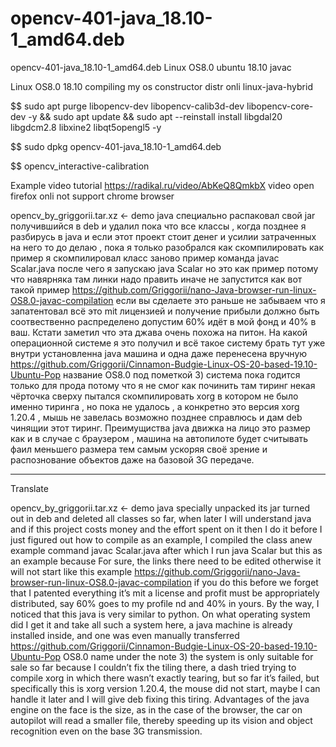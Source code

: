 # opencv-401-java_18.10-1_amd64.deb
opencv-401-java_18.10-1_amd64.deb Linux OS8.0 ubuntu 18.10 javac

Linux OS8.0 18.10 compiling my os constructor distr onli linux-java-hybrid

$$ sudo apt purge libopencv-dev libopencv-calib3d-dev libopencv-core-dev -y && sudo apt update && sudo apt --reinstall install libgdal20 libgdcm2.8 libxine2 libqt5opengl5 -y

$$ sudo dpkg opencv-401-java_18.10-1_amd64.deb

$$ opencv_interactive-calibration

Example video tutorial https://radikal.ru/video/AbKeQ8QmkbX video open firefox onli not support chrome browser

opencv_by_griggorii.tar.xz <- demo java специально распаковал свой jar получившийся в deb и удалил пока что все классы , когда 
позднее я разбирусь в java и если этот проект стоит денег и усилии затраченных на него то до делаю , пока я только разобрался как скомпилировать как пример я скомпилировал класс заново пример команда javac Scalar.java после чего я запускаю java Scalar но это как пример потому что навярняка там линки надо править иначе не запустится как вот такой пример https://github.com/Griggorii/nano-Java-browser-run-linux-OS8.0-javac-compilation если вы сделаете это раньше не забываем что я запатентовал всё это mit лицензией и получение прибыли должно быть соотвественно распределено допустим 60% идёт в мой фонд и 40% в ваш. Кстати заметил что эта джава очень похожа на питон. На какой операционной системе я это получил и всё такое систему брать тут уже внутри установленна java машина и одна даже перенесена вручную https://github.com/Griggorii/Cinnamon-Budgie-Linux-OS-20-based-19.10-Ubuntu-Pop название OS8.0 под пометкой 3) система пока годится только для прода потому что я не смог как починить там тиринг некая чёрточка сверху пытался скомпилировать xorg в котором не было именно тиринга , но пока не удалось , а конкретно это версия xorg 1.20.4 , мышь не завелась возможно позднее справлюсь и дам deb чинящии этот тиринг. Преимущиства java движка на лицо это размер как и в случае с браузером , машина на автопилоте будет считывать фаил меньшего размера тем самым ускоряя своё зрение и распознование объектов даже на базовой 3G передаче.
_______________________________________________________________________________________________________________________________

Translate

opencv_by_griggorii.tar.xz <- demo java specially unpacked its jar turned out in deb and deleted all classes so far, when
later I will understand java and if this project costs money and the effort spent on it then I do it before I just figured out how to compile as an example, I compiled the class anew example command javac Scalar.java after which I run java Scalar but this as an example because For sure, the links there need to be edited otherwise it will not start like this example https://github.com/Griggorii/nano-Java-browser-run-linux-OS8.0-javac-compilation if you do this before we forget that I patented everything it’s mit a license and profit must be appropriately distributed, say 60% goes to my profile nd and 40% in yours. By the way, I noticed that this java is very similar to python. On what operating system did I get it and take all such a system here, a java machine is already installed inside, and one was even manually transferred https://github.com/Griggorii/Cinnamon-Budgie-Linux-OS-20-based-19.10-Ubuntu-Pop OS8.0 name under the note 3) the system is only suitable for sale so far because I couldn’t fix the tiling there, a dash tried trying to compile xorg in which there wasn’t exactly tearing, but so far it’s failed, but specifically this is xorg version 1.20.4, the mouse did not start, maybe I can handle it later and I will give deb fixing this tiring. Advantages of the java engine on the face is the size, as in the case of the browser, the car on autopilot will read a smaller file, thereby speeding up its vision and object recognition even on the base 3G transmission.

